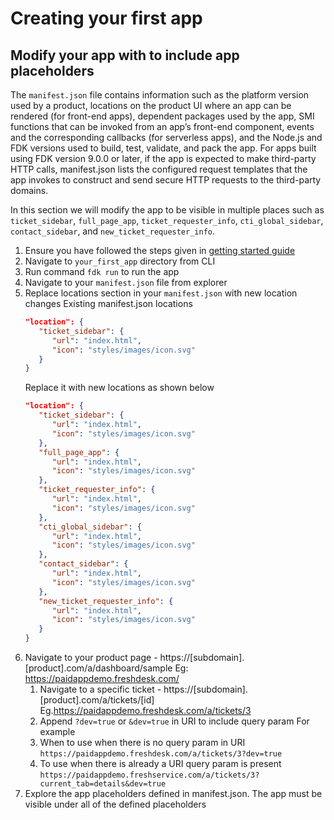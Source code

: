 # Creating your first app

## Modify your app with to include app placeholders

The `manifest.json` file contains information such as the platform version used by a product, locations on the product UI where an app can be rendered (for front-end apps), dependent packages used by the app, SMI functions that can be invoked from an app’s front-end component, events and the corresponding callbacks (for serverless apps), and the Node.js and FDK versions used to build, test, validate, and pack the app. For apps built using FDK version 9.0.0 or later, if the app is expected to make third-party HTTP calls, manifest.json lists the configured request templates that the app invokes to construct and send secure HTTP requests to the third-party domains.

In this section we will modify the app to be visible in multiple places such as `ticket_sidebar`, `full_page_app`, `ticket_requester_info`, `cti_global_sidebar`, `contact_sidebar`, and `new_ticket_requester_info`.


1. Ensure you have followed the steps given in [getting started guide](../../step-1/getting_started.md)
2. Navigate to `your_first_app` directory from CLI  
3. Run command `fdk run` to run the app
4. Navigate to your `manifest.json` file from explorer
5. Replace locations section in your `manifest.json` with new location changes
   Existing manifest.json locations
   ```json
   "location": {
      "ticket_sidebar": {
         "url": "index.html",
         "icon": "styles/images/icon.svg"
      }
   }
   ```
   Replace it with new locations as shown below
   ```json
   "location": {
      "ticket_sidebar": {
         "url": "index.html",
         "icon": "styles/images/icon.svg"
      },
      "full_page_app": {
         "url": "index.html",
         "icon": "styles/images/icon.svg"
      },
      "ticket_requester_info": {
         "url": "index.html",
         "icon": "styles/images/icon.svg"
      },
      "cti_global_sidebar": {
         "url": "index.html",
         "icon": "styles/images/icon.svg"
      },
      "contact_sidebar": {
         "url": "index.html",
         "icon": "styles/images/icon.svg"
      },
      "new_ticket_requester_info": {
         "url": "index.html",
         "icon": "styles/images/icon.svg"
      }
   }
   ```
6. Navigate to your product page - https://[subdomain].[product].com/a/dashboard/sample Eg: https://paidappdemo.freshdesk.com/ 
   1. Navigate to a specific ticket - https://[subdomain].[product].com/a/tickets/[id] Eg.https://paidappdemo.freshdesk.com/a/tickets/3
   2. Append `?dev=true` or `&dev=true` in URI to include query param For example
   3. When to use when there is no query param in URI
    `https://paidappdemo.freshdesk.com/a/tickets/3?dev=true`
   4. To use when there is already a URI query param is present 
    `https://paidappdemo.freshservice.com/a/tickets/3?current_tab=details&dev=true` 
7. Explore the app placeholders defined in manifest.json. The app must be visible under all of the defined placeholders
